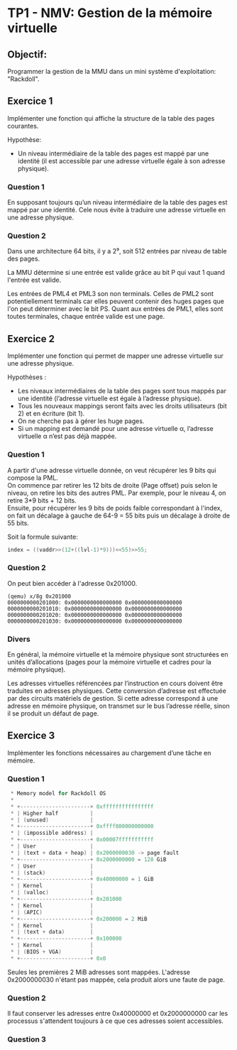 # TP1 - NMV: Gestion de la mémoire virtuelle

## Objectif:
Programmer la gestion de la MMU dans un mini système d'exploitation: "Rackdoll". 

## Exercice 1
Implémenter une fonction qui affiche la structure de la table des pages courantes.

Hypothèse: 
* Un niveau intermédiaire de la table des pages est mappé
par une identité (il est accessible par une adresse virtuelle égale à son adresse physique).

### Question 1

En supposant toujours qu’un niveau intermédiaire de la table des pages est mappé par une identité. Cele nous évite à traduire une adresse virtuelle en une adresse physique.

### Question 2
Dans une architecture 64 bits, il y a 2⁹, soit 512 entrées par niveau de table des pages.

La MMU détermine si une entrée est valide grâce au bit P qui vaut 1 quand l'entrée est valide.

Les entrées de PML4 et PML3 son non terminals. Celles de PML2 sont potentiellement terminals car elles peuvent contenir des huges pages que l'on peut déterminer avec le bit PS. Quant aux entrées de PML1, elles sont toutes terminales, chaque entrée valide est une page.

## Exercice 2
Implémenter une fonction qui permet de mapper une adresse virtuelle sur une adresse physique.

Hypothèses :
* Les niveaux intermédiaires de la table des pages sont tous mappés par une identité (l’adresse virtuelle
est égale à l’adresse physique).
* Tous les nouveaux mappings seront faits avec les droits utilisateurs (bit 2) et en écriture (bit 1).
* On ne cherche pas à gérer les huge pages.
* Si un mapping est demandé pour une adresse virtuelle α, l’adresse virtuelle α n’est pas déjà mappée.

### Question 1

A partir d'une adresse virtuelle donnée, on veut récupérer les 9 bits qui compose la PML.  
On commence par retirer les 12 bits de droite (Page offset) puis selon le niveau, on retire les bits des autres PML. Par exemple, pour le niveau 4, on retire 3*9 bits + 12 bits.  
Ensuite, pour récupérer les 9 bits de poids faible correspondant à l'index, on fait un décalage à gauche de 64-9 = 55 bits puis un décalage à droite de 55 bits.

Soit la formule suivante: 
```C
index = ((vaddr>>(12+((lvl-1)*9)))<<55)>>55;
```

### Question 2

On peut bien accéder à l'adresse 0x201000.
```
(qemu) x/8g 0x201000
0000000000201000: 0x0000000000000000 0x0000000000000000
0000000000201010: 0x0000000000000000 0x0000000000000000
0000000000201020: 0x0000000000000000 0x0000000000000000
0000000000201030: 0x0000000000000000 0x0000000000000000
```

### Divers

En général, la mémoire virtuelle et la mémoire physique sont structurées en unités d’allocations (pages pour la mémoire virtuelle et cadres pour la mémoire physique).

Les adresses virtuelles référencées par l’instruction en cours doivent
être traduites en adresses physiques. Cette conversion d’adresse est effectuée par des circuits matériels de gestion. Si cette adresse correspond à une
adresse en mémoire physique, on transmet sur le bus l’adresse réelle, sinon
il se produit un défaut de page.

## Exercice 3

Implémenter les fonctions nécessaires au chargement d’une tâche en mémoire.

### Question 1

```C
 * Memory model for Rackdoll OS
 *
 * +----------------------+ 0xffffffffffffffff
 * | Higher half          |
 * | (unused)             |
 * +----------------------+ 0xffff800000000000
 * | (impossible address) |
 * +----------------------+ 0x00007fffffffffff
 * | User                 |
 * | (text + data + heap) | 0x2000000030 -> page fault
 * +----------------------+ 0x2000000000 = 128 GiB
 * | User                 |   
 * | (stack)              |
 * +----------------------+ 0x40000000 = 1 GiB
 * | Kernel               |
 * | (valloc)             |
 * +----------------------+ 0x201000
 * | Kernel               |
 * | (APIC)               |
 * +----------------------+ 0x200000 = 2 MiB
 * | Kernel               |
 * | (text + data)        |
 * +----------------------+ 0x100000
 * | Kernel               |
 * | (BIOS + VGA)         |
 * +----------------------+ 0x0
```
Seules les premières 2 MiB adresses sont mappées. L'adresse 0x2000000030 n'étant pas mappée, cela produit alors une faute de page.


### Question 2

Il faut conserver les adresses entre 0x40000000 et 0x2000000000 car les processus s'attendent toujours à ce que ces adresses soient accessibles.


### Question 3